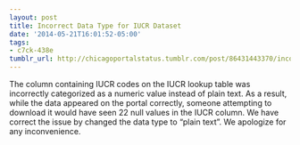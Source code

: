 ```yaml
---
layout: post
title: Incorrect Data Type for IUCR Dataset
date: '2014-05-21T16:01:52-05:00'
tags:
- c7ck-438e
tumblr_url: http://chicagoportalstatus.tumblr.com/post/86431443370/incorrect-data-type-for-iucr-dataset
---
```

The column containing IUCR codes on the IUCR lookup table was incorrectly categorized as a numeric value instead of plain text. As a result, while the data appeared on the portal correctly, someone attempting to download it would have seen 22 null values in the IUCR column.
We have correct the issue by changed the data type to “plain text”. We apologize for any inconvenience.

